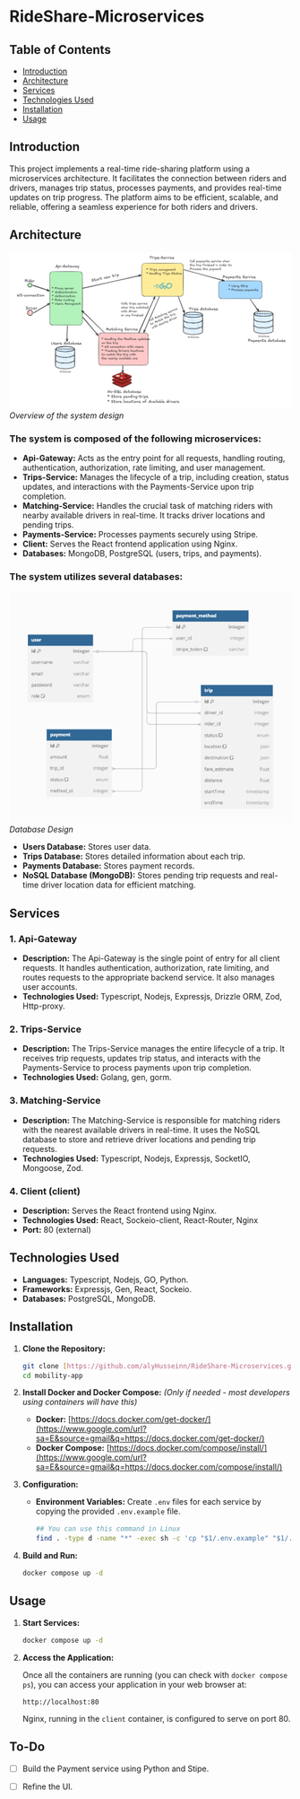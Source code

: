 # RideShare-Microservices

## Table of Contents
* [Introduction](#introduction)
* [Architecture](#architecture)
* [Services](#services)
* [Technologies Used](#technologies-used)
* [Installation](#installation)
* [Usage](#usage)
<!-- * [API Endpoints](#api-endpoints)
* [Testing](#testing) -->

## Introduction
This project implements a real-time ride-sharing platform using a microservices architecture. It facilitates the connection between riders and drivers, manages trip status, processes payments, and provides real-time updates on trip progress. The platform aims to be efficient, scalable, and reliable, offering a seamless experience for both riders and drivers.

## Architecture

![Ride-Sharing Microservices Architecture](/.github/system-design.png)  *Overview of the system design*

### The system is composed of the following microservices:

*   **Api-Gateway:** Acts as the entry point for all requests, handling routing, authentication, authorization, rate limiting, and user management.
*   **Trips-Service:** Manages the lifecycle of a trip, including creation, status updates, and interactions with the Payments-Service upon trip completion.
*   **Matching-Service:**  Handles the crucial task of matching riders with nearby available drivers in real-time. It tracks driver locations and pending trips.
*   **Payments-Service:** Processes payments securely using Stripe.
*   **Client:** Serves the React frontend application using Nginx.
*   **Databases:** MongoDB, PostgreSQL (users, trips, and payments).


### The system utilizes several databases:

![Database Desing](/.github/db-design.png)  *Database Design*


*   **Users Database:** Stores user data.
*   **Trips Database:** Stores detailed information about each trip.
*   **Payments Database:** Stores payment records.
*   **NoSQL Database (MongoDB):**  Stores pending trip requests and real-time driver location data for efficient matching.

## Services

### 1. Api-Gateway

*   **Description:** The Api-Gateway is the single point of entry for all client requests. It handles authentication, authorization, rate limiting, and routes requests to the appropriate backend service.  It also manages user accounts.
*   **Technologies Used:**  Typescript, Nodejs, Expressjs, Drizzle ORM, Zod, Http-proxy.
<!-- *   **API Endpoints:** *(Document all API endpoints here)* -->

### 2. Trips-Service

*   **Description:** The Trips-Service manages the entire lifecycle of a trip.  It receives trip requests, updates trip status, and interacts with the Payments-Service to process payments upon trip completion.
*   **Technologies Used:** Golang, gen, gorm.
<!-- *   **API Endpoints:** *(Document all API endpoints here)* -->

### 3. Matching-Service

*   **Description:** The Matching-Service is responsible for matching riders with the nearest available drivers in real-time. It uses the NoSQL database to store and retrieve driver locations and pending trip requests.
*   **Technologies Used:** Typescript, Nodejs, Expressjs, SocketIO, Mongoose, Zod.
<!-- *   **API Endpoints:** *(Document all API endpoints here, if any)* -->

### 4. Client (client)

*   **Description:** Serves the React frontend using Nginx.
*   **Technologies Used:** React, Sockeio-client, React-Router, Nginx
*   **Port:** 80 (external)

<!-- ### 3. Payments-Service

*   **Description:** The Payments-Service handles all payment-related operations using Stripe.  It processes payments securely and provides confirmation to the Trips-Service.
*   **Technologies Used:** *(e.g., Stripe Java SDK, Stripe Python SDK)*
*   **Dependencies:** None (except Stripe API).
*   **API Endpoints:** *(Document all API endpoints here)* -->

## Technologies Used

*   **Languages:** Typescript, Nodejs, GO, Python.
*   **Frameworks:** Expressjs, Gen, React, Sockeio.
*   **Databases:** PostgreSQL, MongoDB.

## Installation

1.  **Clone the Repository:**

    ```bash
    git clone [https://github.com/alyHusseinn/RideShare-Microservices.git](https://github.com/alyHusseinn/RideShare-Microservices.git)
    cd mobility-app
    ```

2.  **Install Docker and Docker Compose:** *(Only if needed - most developers using containers will have this)*

    *   **Docker:** [https://docs.docker.com/get-docker/](https://www.google.com/url?sa=E&source=gmail&q=https://docs.docker.com/get-docker/)
    *   **Docker Compose:** [https://docs.docker.com/compose/install/](https://www.google.com/url?sa=E&source=gmail&q=https://docs.docker.com/compose/install/)

3.  **Configuration:**

    *   **Environment Variables:** Create `.env` files for each service by copying the provided `.env.example` file.

        ```bash
        ## You can use this command in Linux
        find . -type d -name "*" -exec sh -c 'cp "$1/.env.example" "$1/.env"' _ {} \;
        ```

4.  **Build and Run:**

    ```bash
    docker compose up -d
    ```

## Usage

1.  **Start Services:**

    ```bash
    docker compose up -d 
    ```
2.  **Access the Application:**

    Once all the containers are running (you can check with `docker compose ps`), you can access your application in your web browser at:

    ```
    http://localhost:80
    ```

    Nginx, running in the `client` container, is configured to serve on port 80.

## To-Do

- [ ] Build the Payment service using Python and Stipe.
- [ ] Refine the UI.

